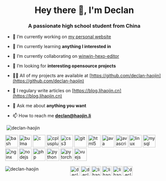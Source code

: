 <h1 align="center">Hey there 👋, I'm Declan</h1>
<h3 align="center">A passionate high school student from China</h3>

- 🔭 I’m currently working on [my personal website](https://lihaojin.cn)

- 🌱 I’m currently learning **anything I interested in**

- 👯 I’m currently collaborating on [winwin-hexo-editor](https://github.com/YuJianghao/winwin-hexo-editor)

- 🤝 I’m looking for **interesting opensource projects**

- 👨‍💻 All of my projects are available at [https://github.com/declan-haojin](https://github.com/declan-haojin)

- 📝 I regulary write articles on [https://blog.lihaojin.cn](https://blog.lihaojin.cn)

- 💬 Ask me about **anything you want**

- 📫 How to reach me **declan@haojin.li**


<p>&nbsp;<img align="center" src="https://github-readme-stats.vercel.app/api?username=declan-haojin&show_icons=true" alt="declan-haojin" /></p>


<p align="left"><img src="https://www.vectorlogo.zone/logos/gnu_bash/gnu_bash-icon.svg" alt="bash" width="40" height="40"/> <img src="https://raw.githubusercontent.com/gilbarbara/logos/804dc257b59e144eaca5bc6ffd16949752c6f789/logos/bulma.svg" alt="bulma" width="40" height="40"/> <img src="https://devicons.github.io/devicon/devicon.git/icons/c/c-original.svg" alt="c" width="40" height="40"/> <img src="https://devicons.github.io/devicon/devicon.git/icons/cplusplus/cplusplus-original.svg" alt="cplusplus" width="40" height="40"/> <img src="https://devicons.github.io/devicon/devicon.git/icons/css3/css3-original-wordmark.svg" alt="css3" width="40" height="40"/> <img src="https://www.vectorlogo.zone/logos/git-scm/git-scm-icon.svg" alt="git" width="40" height="40"/> <img src="https://devicons.github.io/devicon/devicon.git/icons/html5/html5-original-wordmark.svg" alt="html5" width="40" height="40"/> <img src="https://devicons.github.io/devicon/devicon.git/icons/java/java-original-wordmark.svg" alt="java" width="40" height="40"/> <img src="https://devicons.github.io/devicon/devicon.git/icons/javascript/javascript-original.svg" alt="javascript" width="40" height="40"/> <img src="https://devicons.github.io/devicon/devicon.git/icons/linux/linux-original.svg" alt="linux" width="40" height="40"/> <img src="https://devicons.github.io/devicon/devicon.git/icons/mysql/mysql-original-wordmark.svg" alt="mysql" width="40" height="40"/> <img src="https://devicons.github.io/devicon/devicon.git/icons/nginx/nginx-original.svg" alt="nginx" width="40" height="40"/> <img src="https://devicons.github.io/devicon/devicon.git/icons/nodejs/nodejs-original-wordmark.svg" alt="nodejs" width="40" height="40"/> <img src="https://devicons.github.io/devicon/devicon.git/icons/php/php-original.svg" alt="php" width="40" height="40"/> <img src="https://devicons.github.io/devicon/devicon.git/icons/python/python-original.svg" alt="python" width="40" height="40"/> <img src="https://www.vectorlogo.zone/logos/pytorch/pytorch-icon.svg" alt="pytorch" width="40" height="40"/> <img src="https://devicons.github.io/devicon/devicon.git/icons/vuejs/vuejs-original-wordmark.svg" alt="vuejs" width="40" height="40"/></p><p><img align="left" src="https://github-readme-stats.vercel.app/api/top-langs/?username=declan-haojin&layout=compact&hide=html" alt="declan-haojin" /></p>

<p align="center">
<a href="https://codepen.io/declan-haojin" target="blank"><img align="center" src="https://cdn.jsdelivr.net/npm/simple-icons@3.0.1/icons/codepen.svg" alt="declan-haojin" height="30" width="30" /></a>
<a href="https://twitter.com/declan_haojin" target="blank"><img align="center" src="https://cdn.jsdelivr.net/npm/simple-icons@3.0.1/icons/twitter.svg" alt="declan_haojin" height="30" width="30" /></a>
<a href="https://linkedin.com/in/lihaojin" target="blank"><img align="center" src="https://cdn.jsdelivr.net/npm/simple-icons@3.0.1/icons/linkedin.svg" alt="lihaojin" height="30" width="30" /></a>
<a href="https://kaggle.com/lihaojin" target="blank"><img align="center" src="https://cdn.jsdelivr.net/npm/simple-icons@3.0.1/icons/kaggle.svg" alt="lihaojin" height="30" width="30" /></a>
<a href="https://fb.com/lihaojincn" target="blank"><img align="center" src="https://cdn.jsdelivr.net/npm/simple-icons@3.0.1/icons/facebook.svg" alt="lihaojincn" height="30" width="30" /></a>
<a href="https://instagram.com/declan-haojin" target="blank"><img align="center" src="https://cdn.jsdelivr.net/npm/simple-icons@3.0.1/icons/instagram.svg" alt="declan-haojin" height="30" width="30" /></a>
</p>
